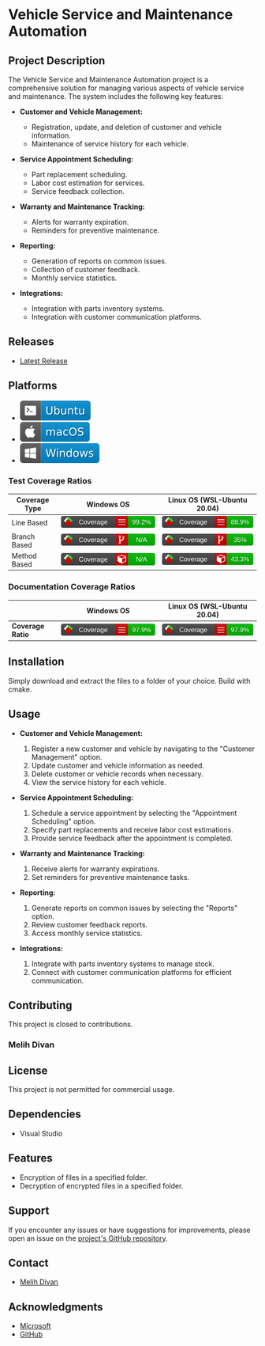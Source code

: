 # Vehicle Service and Maintenance Automation

## Project Description

The Vehicle Service and Maintenance Automation project is a comprehensive solution for managing various aspects of vehicle service and maintenance. The system includes the following key features:

- **Customer and Vehicle Management:**
  - Registration, update, and deletion of customer and vehicle information.
  - Maintenance of service history for each vehicle.

- **Service Appointment Scheduling:**
  - Part replacement scheduling.
  - Labor cost estimation for services.
  - Service feedback collection.

- **Warranty and Maintenance Tracking:**
  - Alerts for warranty expiration.
  - Reminders for preventive maintenance.

- **Reporting:**
  - Generation of reports on common issues.
  - Collection of customer feedback.
  - Monthly service statistics.

- **Integrations:**
  - Integration with parts inventory systems.
  - Integration with customer communication platforms.

## Releases

- [Latest Release](https://github.com/Melihdvn/Vehicle-App/releases/latest)

## Platforms

- ![Ubuntu badge](assets/badge-ubuntu.svg)
- ![macOS badge](assets/badge-macos.svg)
- ![Windows badge](assets/badge-windows.svg)

### Test Coverage Ratios

| Coverage Type | Windows OS                                                             | Linux OS (WSL-Ubuntu 20.04)                                              |
| ------------- | ---------------------------------------------------------------------- | ------------------------------------------------------------------------ |
| Line Based    | ![Line Coverage](assets/codecoveragelibwin/badge_linecoverage.svg)     | ![Line Coverage](assets/codecoverageliblinux/badge_linecoverage.svg)     |
| Branch Based  | ![Branch Coverage](assets/codecoveragelibwin/badge_branchcoverage.svg) | ![Branch Coverage](assets/codecoverageliblinux/badge_branchcoverage.svg) |
| Method Based  | ![Method Coverage](assets/codecoveragelibwin/badge_methodcoverage.svg) | ![Method Coverage](assets/codecoverageliblinux/badge_methodcoverage.svg) |

### Documentation Coverage Ratios

|                    | Windows OS                                                        | Linux OS (WSL-Ubuntu 20.04)                                         |
| ------------------ | ----------------------------------------------------------------- | ------------------------------------------------------------------- |
| **Coverage Ratio** | ![Line Coverage](assets/doccoveragelibwin/badge_linecoverage.svg) | ![Line Coverage](assets/doccoverageliblinux/badge_linecoverage.svg) |


## Installation

 Simply download and extract the files to a folder of your choice. Build with cmake.

## Usage

- **Customer and Vehicle Management:**
  1. Register a new customer and vehicle by navigating to the "Customer Management" option.
  2. Update customer and vehicle information as needed.
  3. Delete customer or vehicle records when necessary.
  4. View the service history for each vehicle.

- **Service Appointment Scheduling:**
  1. Schedule a service appointment by selecting the "Appointment Scheduling" option.
  2. Specify part replacements and receive labor cost estimations.
  3. Provide service feedback after the appointment is completed.

- **Warranty and Maintenance Tracking:**
  1. Receive alerts for warranty expirations.
  2. Set reminders for preventive maintenance tasks.

- **Reporting:**
  1. Generate reports on common issues by selecting the "Reports" option.
  2. Review customer feedback reports.
  3. Access monthly service statistics.

- **Integrations:**
  1. Integrate with parts inventory systems to manage stock.
  2. Connect with customer communication platforms for efficient communication.

## Contributing

This project is closed to contributions.

### Melih Divan

## License

This project is not permitted for commercial usage.

## Dependencies

- Visual Studio

## Features

- Encryption of files in a specified folder.
- Decryption of encrypted files in a specified folder.


## Support

If you encounter any issues or have suggestions for improvements, please open an issue on the [project's GitHub repository](https://github.com/Melihdvn/Vehicle-App).

## Contact

- [Melih Divan](https://www.linkedin.com/in/melihdivan/)

## Acknowledgments

- [Microsoft](https://visualstudio.microsoft.com/tr/vs/community/)
- [GitHub](https://github.com/)
